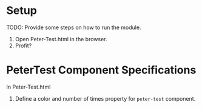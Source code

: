 # Setup
TODO: Provide some steps on how to run the module.

1. Open Peter-Test.html in the browser. 
2. Profit?

# PeterTest Component Specifications
In Peter-Test.html

1. Define a color and number of times property for `peter-test` component. 

